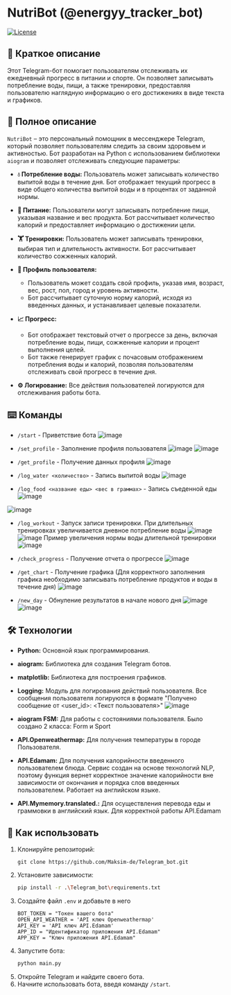 # NutriBot (@energyy_tracker_bot)

[![License](https://img.shields.io/badge/license-MIT-blue.svg)](https://opensource.org/licenses/MIT)

## 🌟 Краткое описание
 
Этот Telegram-бот помогает пользователям отслеживать их ежедневный прогресс в питании и спорте. Он позволяет записывать потребление воды, пищи, а также тренировки, предоставляя пользователю наглядную информацию о его достижениях в виде текста и графиков.

## 📝 Полное описание
 
`NutriBot` – это персональный помощник в мессенджере Telegram, который позволяет пользователям следить за своим здоровьем и активностью. Бот разработан на Python с использованием библиотеки `aiogram` и позволяет отслеживать следующие параметры:

*   **💧 Потребление воды:** Пользователь может записывать количество выпитой воды в течение дня. Бот отображает текущий прогресс в виде общего количества выпитой воды и в процентах от заданной нормы.
    
*   **🥗 Питание:** Пользователи могут записывать потребление пищи, указывая название и вес продукта. Бот рассчитывает количество калорий и предоставляет информацию о достижении цели.
    
*   **🏋️ Тренировки:** Пользователь может записывать тренировки, выбирая тип и длительность активности. Бот рассчитывает количество сожженных калорий.
    
*   **👤 Профиль пользователя:**
    *   Пользователь может создать свой профиль, указав имя, возраст, вес, рост, пол, город и уровень активности.
    *   Бот рассчитывает суточную норму калорий, исходя из введенных данных, и устанавливает целевые показатели.
    
*   **📈 Прогресс:**
    *   Бот отображает текстовый отчет о прогрессе за день, включая потребление воды, пищи, сожженные калории и процент выполнения целей.
    *   Бот также генерирует график с почасовым отображением потребления воды и калорий, позволяя пользователям отслеживать свой прогресс в течение дня.
    
*  **⚙️ Логирование:** Все действия пользователей логируются для отслеживания работы бота.

## ⌨️ Команды

*   `/start` - Приветствие бота
![image](https://github.com/user-attachments/assets/91e8fc42-6486-4b83-b754-08b8e03e77da)
*   `/set_profile` - Заполнение профиля пользователя
![image](https://github.com/user-attachments/assets/323be59b-e2b2-4b46-8636-c41ddbf324f7)
![image](https://github.com/user-attachments/assets/a1ae4722-17d2-47c8-9470-14245e14d099)


*   `/get_profile` - Получение данных профиля
![image](https://github.com/user-attachments/assets/4d6df45d-9975-4960-8b5b-741de0f3a580)

*  `/log_water <количество>` - Запись выпитой воды
![image](https://github.com/user-attachments/assets/1ce47b92-667d-4d52-9e39-9ee95089f106)

*   `/log_food <название еды> <вес в граммах>` - Запись съеденной еды
![image](https://github.com/user-attachments/assets/c162e4a5-13ea-42b3-92e6-f4f06b033d1e)

![image](https://github.com/user-attachments/assets/12542761-384b-408c-a197-1bca4b32af32)

*   `/log_workout` - Запуск записи тренировки. При длительных тренировках увеличивается дневное потребление воды
 ![image](https://github.com/user-attachments/assets/0f6b7a3b-f3e1-45eb-94ea-7de8ac66de80)
 ![image](https://github.com/user-attachments/assets/33da2153-b30d-4197-8d7b-e5ea9ce42d47)
Пример увеличения нормы воды длительной тренировки
 ![image](https://github.com/user-attachments/assets/c4f43d82-5713-4d1d-bdf7-25fe777201d2)


*   `/check_progress` - Получение отчета о прогрессе
 ![image](https://github.com/user-attachments/assets/33f046ee-9955-40a1-8bcd-3dd097bc3dfb)

*   `/get_chart` - Получение графика (Для корректного заполнения графика необходимо записывать потребление продуктов и воды в течение дня)
![image](https://github.com/user-attachments/assets/ad6d3b88-ad00-4b8a-b40e-7726031159ab)

*   `/new_day` - Обнуление результатов в начале нового дня
![image](https://github.com/user-attachments/assets/897843a9-0283-4eeb-b1a1-d5c666c68805)
![image](https://github.com/user-attachments/assets/2d672553-c1f7-429c-b821-4e39e6b9c2a1)



## 🛠️ Технологии
 
*   **Python:** Основной язык программирования.
*   **aiogram:** Библиотека для создания Telegram ботов.
*   **matplotlib:** Библиотека для построения графиков.
*   **Logging:** Модуль для логирования действий пользователя. Все сообщения пользователя логируются в формате "Получено сообщение от <user_id>: <Текст пользователя>"
 ![image](https://github.com/user-attachments/assets/531ef31a-9a1c-476a-a470-2e7d18b75242)

*   **aiogram FSM:** Для работы с состояниями пользователя. Было создано 2 класса: Form и Sport
*   **API.Openweathermap:** Для получения температуры в городе Пользователя.
*   **API.Edamam:** Для получения калорийности введенного пользователем блюда. Сервис создан на основе технологий NLP, поэтому функция вернет корректное значение калорийности вне зависимости от окончания и порядка слов введенных пользователем. Работает на английском языке.
*   **API.Mymemory.translated.:** Для осуществления перевода еды и граммовки в английский язык. Для корректной работы API.Edamam

  
## 🚀 Как использовать

1.  Клонируйте репозиторий:
    ```
    git clone https://github.com/Maksim-de/Telegram_bot.git
    ```
2.  Установите зависимости:
    ```bash
    pip install -r .\Telegram_bot\requirements.txt
    ```
3.  Создайте файл `.env` и добавьте в него
    ```
    BOT_TOKEN = "Токен вашего бота"
    OPEN_API_WEATHER = 'API ключ Openweathermap'
    API_KEY = 'API ключ API.Edamam'
    APP_ID = "Идентификатор приложения API.Edamam"
    APP_KEY = "Ключ приложения API.Edamam"
    ```
5.  Запустите бота:
    ```bash
    python main.py
    ```
6.  Откройте Telegram и найдите своего бота.
7.  Начните использовать бота, введя команду `/start`.
